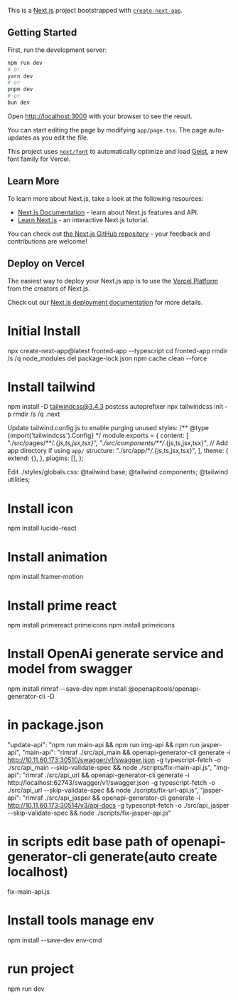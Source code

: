 This is a [Next.js](https://nextjs.org) project bootstrapped with [`create-next-app`](https://nextjs.org/docs/app/api-reference/cli/create-next-app).

## Getting Started

First, run the development server:

```bash
npm run dev
# or
yarn dev
# or
pnpm dev
# or
bun dev
```

Open [http://localhost:3000](http://localhost:3000) with your browser to see the result.

You can start editing the page by modifying `app/page.tsx`. The page auto-updates as you edit the file.

This project uses [`next/font`](https://nextjs.org/docs/app/building-your-application/optimizing/fonts) to automatically optimize and load [Geist](https://vercel.com/font), a new font family for Vercel.

## Learn More

To learn more about Next.js, take a look at the following resources:

- [Next.js Documentation](https://nextjs.org/docs) - learn about Next.js features and API.
- [Learn Next.js](https://nextjs.org/learn) - an interactive Next.js tutorial.

You can check out [the Next.js GitHub repository](https://github.com/vercel/next.js) - your feedback and contributions are welcome!

## Deploy on Vercel

The easiest way to deploy your Next.js app is to use the [Vercel Platform](https://vercel.com/new?utm_medium=default-template&filter=next.js&utm_source=create-next-app&utm_campaign=create-next-app-readme) from the creators of Next.js.

Check out our [Next.js deployment documentation](https://nextjs.org/docs/app/building-your-application/deploying) for more details.

# Initial Install

npx create-next-app@latest fronted-app --typescript
cd fronted-app
rmdir /s /q node_modules
del package-lock.json
npm cache clean --force

# Install tailwind

npm install -D tailwindcss@3.4.3 postcss autoprefixer
npx tailwindcss init -p
rmdir /s /q .next

Update tailwind.config.js to enable purging unused styles:
/** @type {import('tailwindcss').Config} \*/
module.exports = {
content: [
"./src/pages/**/_.{js,ts,jsx,tsx}",
"./src/components/\*\*/_.{js,ts,jsx,tsx}",
// Add app directory if using `app/` structure:
"./src/app/\*_/_.{js,ts,jsx,tsx}",
],
theme: {
extend: {},
},
plugins: [],
};

Edit ./styles/globals.css:
@tailwind base;
@tailwind components;
@tailwind utilities;

# Install icon

npm install lucide-react

# Install animation

npm install framer-motion

# Install prime react

npm install primereact primeicons
npm install primeicons

# Install OpenAi generate service and model from swagger

npm install rimraf --save-dev
npm install @openapitools/openapi-generator-cli -D

# in package.json

"update-api": "npm run main-api && npm run img-api && npm run jasper-api",
"main-api": "rimraf ./src/api_main && openapi-generator-cli generate -i http://10.11.60.173:30510/swagger/v1/swagger.json -g typescript-fetch -o ./src/api_main --skip-validate-spec && node ./scripts/fix-main-api.js",
"img-api": "rimraf ./src/api_url && openapi-generator-cli generate -i http://localhost:62743/swagger/v1/swagger.json -g typescript-fetch -o ./src/api_url --skip-validate-spec && node ./scripts/fix-url-api.js",
"jasper-api": "rimraf ./src/api_jasper && openapi-generator-cli generate -i http://10.11.60.173:30514/v3/api-docs -g typescript-fetch -o ./src/api_jasper --skip-validate-spec && node ./scripts/fix-jasper-api.js"

# in scripts edit base path of openapi-generator-cli generate(auto create localhost)

fix-main-api.js

# Install tools manage env

npm install --save-dev env-cmd

# run project

npm run dev

